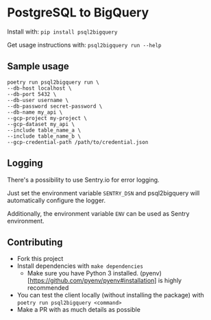 # PostgreSQL to BigQuery

Install with: `pip install psql2bigquery`

Get usage instructions with: `psql2bigquery run --help`

## Sample usage

```
poetry run psql2bigquery run \
--db-host localhost \
--db-port 5432 \
--db-user username \
--db-password secret-password \
--db-name my_api \
--gcp-project my-project \
--gcp-dataset my_api \
--include table_name_a \
--include table_name_b \
--gcp-credential-path /path/to/credential.json
```

## Logging

There's a possibility to use Sentry.io for error logging.

Just set the environment variable `SENTRY_DSN` and psql2bigquery will automatically configure the logger.

Additionally, the environment variable `ENV` can be used as Sentry environment.


## Contributing

- Fork this project
- Install dependencies with `make dependencies`
  - Make sure you have Python 3 installed. (pyenv)[https://github.com/pyenv/pyenv#installation] is highly recommended
- You can test the client locally (without installing the package) with `poetry run psql2bigquery <command>`
- Make a PR with as much details as possible

